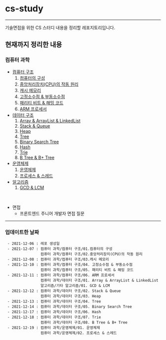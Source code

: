 # cs-study
***

기술면접을 위한 CS 스터디 내용을 정리할 레포지토리입니다.

## 현재까지 정리한 내용

### 컴퓨터 과학

+ [컴퓨터 구조](https://github.com/Suppplier/cs-study/tree/main/%EC%BB%B4%ED%93%A8%ED%84%B0%20%EA%B3%BC%ED%95%99/%EC%BB%B4%ED%93%A8%ED%84%B0%20%EA%B5%AC%EC%A1%B0)
    1. [컴퓨터의 구성](https://github.com/Suppplier/cs-study/blob/668bc0e14896546f318520ad54b705a2aa83f5da/%EC%BB%B4%ED%93%A8%ED%84%B0%20%EA%B3%BC%ED%95%99/%EC%BB%B4%ED%93%A8%ED%84%B0%20%EA%B5%AC%EC%A1%B0/01.%20%EC%BB%B4%ED%93%A8%ED%84%B0%EC%9D%98%20%EA%B5%AC%EC%84%B1.md)
    2. [중앙처리장치(CPU)의 작동 원리](https://github.com/Suppplier/cs-study/blob/668bc0e14896546f318520ad54b705a2aa83f5da/%EC%BB%B4%ED%93%A8%ED%84%B0%20%EA%B3%BC%ED%95%99/%EC%BB%B4%ED%93%A8%ED%84%B0%20%EA%B5%AC%EC%A1%B0/02.%20%EC%A4%91%EC%95%99%EC%B2%98%EB%A6%AC%EC%9E%A5%EC%B9%98(CPU)%EC%9D%98%20%EC%9E%91%EB%8F%99%20%EC%9B%90%EB%A6%AC.md)
    3. [캐시 메모리](https://github.com/Suppplier/cs-study/blob/668bc0e14896546f318520ad54b705a2aa83f5da/%EC%BB%B4%ED%93%A8%ED%84%B0%20%EA%B3%BC%ED%95%99/%EC%BB%B4%ED%93%A8%ED%84%B0%20%EA%B5%AC%EC%A1%B0/03.%20%EC%BA%90%EC%8B%9C%20%EB%A9%94%EB%AA%A8%EB%A6%AC.md)
    4. [고정소수점 & 부동소수점](https://github.com/Suppplier/cs-study/blob/668bc0e14896546f318520ad54b705a2aa83f5da/%EC%BB%B4%ED%93%A8%ED%84%B0%20%EA%B3%BC%ED%95%99/%EC%BB%B4%ED%93%A8%ED%84%B0%20%EA%B5%AC%EC%A1%B0/04.%20%EA%B3%A0%EC%A0%95%EC%86%8C%EC%88%98%EC%A0%90%20&%20%EB%B6%80%EB%8F%99%EC%86%8C%EC%88%98%EC%A0%90.md)
    5. [패리티 비트 & 해밍 코드](https://github.com/Suppplier/cs-study/blob/668bc0e14896546f318520ad54b705a2aa83f5da/%EC%BB%B4%ED%93%A8%ED%84%B0%20%EA%B3%BC%ED%95%99/%EC%BB%B4%ED%93%A8%ED%84%B0%20%EA%B5%AC%EC%A1%B0/05.%20%ED%8C%A8%EB%A6%AC%ED%8B%B0%20%EB%B9%84%ED%8A%B8%20&%20%ED%95%B4%EB%B0%8D%20%EC%BD%94%EB%93%9C.md)
    6. [ARM 프로세서](https://github.com/Suppplier/cs-study/blob/668bc0e14896546f318520ad54b705a2aa83f5da/%EC%BB%B4%ED%93%A8%ED%84%B0%20%EA%B3%BC%ED%95%99/%EC%BB%B4%ED%93%A8%ED%84%B0%20%EA%B5%AC%EC%A1%B0/06.%20ARM%20%ED%94%84%EB%A1%9C%EC%84%B8%EC%84%9C.md)
+ [데이터 구조](https://github.com/Suppplier/cs-study/tree/main/%EC%BB%B4%ED%93%A8%ED%84%B0%20%EA%B3%BC%ED%95%99/%EB%8D%B0%EC%9D%B4%ED%84%B0%20%EA%B5%AC%EC%A1%B0)
    1. [Array & ArrayList & LinkedList](https://github.com/Suppplier/cs-study/blob/main/%EC%BB%B4%ED%93%A8%ED%84%B0%20%EA%B3%BC%ED%95%99/%EB%8D%B0%EC%9D%B4%ED%84%B0%20%EA%B5%AC%EC%A1%B0/01.%20Array%20%26%20ArrayList%20%26%20LinkedList.md)
    2. [Stack & Queue](https://github.com/Suppplier/cs-study/blob/main/%EC%BB%B4%ED%93%A8%ED%84%B0%20%EA%B3%BC%ED%95%99/%EB%8D%B0%EC%9D%B4%ED%84%B0%20%EA%B5%AC%EC%A1%B0/02.%20Stack%20%26%20Queue.md)
    3. [Heap](https://github.com/Suppplier/cs-study/blob/main/%EC%BB%B4%ED%93%A8%ED%84%B0%20%EA%B3%BC%ED%95%99/%EB%8D%B0%EC%9D%B4%ED%84%B0%20%EA%B5%AC%EC%A1%B0/03.%20Heap.md)
    4. [Tree](https://github.com/Suppplier/cs-study/blob/main/%EC%BB%B4%ED%93%A8%ED%84%B0%20%EA%B3%BC%ED%95%99/%EB%8D%B0%EC%9D%B4%ED%84%B0%20%EA%B5%AC%EC%A1%B0/04.%20Tree.md)
    5. [Binary Search Tree](https://github.com/Suppplier/cs-study/blob/main/%EC%BB%B4%ED%93%A8%ED%84%B0%20%EA%B3%BC%ED%95%99/%EB%8D%B0%EC%9D%B4%ED%84%B0%20%EA%B5%AC%EC%A1%B0/05.%20Binary%20Search%20Tree.md)
    6. [Hash](https://github.com/Suppplier/cs-study/blob/main/%EC%BB%B4%ED%93%A8%ED%84%B0%20%EA%B3%BC%ED%95%99/%EB%8D%B0%EC%9D%B4%ED%84%B0%20%EA%B5%AC%EC%A1%B0/06.%20Hash.md)
    7. [Trie](https://github.com/Suppplier/cs-study/blob/main/%EC%BB%B4%ED%93%A8%ED%84%B0%20%EA%B3%BC%ED%95%99/%EB%8D%B0%EC%9D%B4%ED%84%B0%20%EA%B5%AC%EC%A1%B0/07.%20Trie.md)
    8. [B Tree & B+ Tree](https://github.com/Suppplier/cs-study/blob/main/%EC%BB%B4%ED%93%A8%ED%84%B0%20%EA%B3%BC%ED%95%99/%EB%8D%B0%EC%9D%B4%ED%84%B0%20%EA%B5%AC%EC%A1%B0/08.%20B%20Tree%20%26%20B%2B%20Tree.md)
+ [운영체제](https://github.com/Suppplier/cs-study/tree/main/%EC%BB%B4%ED%93%A8%ED%84%B0%20%EA%B3%BC%ED%95%99/%EC%9A%B4%EC%98%81%EC%B2%B4%EC%A0%9C)
    1. [운영체제](https://github.com/Suppplier/cs-study/blob/8cbe22d211f78356e17d7f9d69a3bfe0d2a26da6/%EC%BB%B4%ED%93%A8%ED%84%B0%20%EA%B3%BC%ED%95%99/%EC%9A%B4%EC%98%81%EC%B2%B4%EC%A0%9C/01.%20%EC%9A%B4%EC%98%81%EC%B2%B4%EC%A0%9C.md)
    2. [프로세스 & 스레드](https://github.com/Suppplier/cs-study/blob/9bfc9317f53ebb9824be9bd9bcdb4ea26680663b/%EC%BB%B4%ED%93%A8%ED%84%B0%20%EA%B3%BC%ED%95%99/%EC%9A%B4%EC%98%81%EC%B2%B4%EC%A0%9C/02.%20%ED%94%84%EB%A1%9C%EC%84%B8%EC%8A%A4%20&%20%EC%8A%A4%EB%A0%88%EB%93%9C.md)
+ [알고리즘](https://github.com/Suppplier/cs-study/tree/main/%EC%BB%B4%ED%93%A8%ED%84%B0%20%EA%B3%BC%ED%95%99/%EC%95%8C%EA%B3%A0%EB%A6%AC%EC%A6%98/%EA%B8%B0%ED%83%80%20%EC%95%8C%EA%B3%A0%EB%A6%AC%EC%A6%98)
    1. [GCD & LCM](https://github.com/Suppplier/cs-study/blob/8cbe22d211f78356e17d7f9d69a3bfe0d2a26da6/%EC%BB%B4%ED%93%A8%ED%84%B0%20%EA%B3%BC%ED%95%99/%EC%95%8C%EA%B3%A0%EB%A6%AC%EC%A6%98/%EA%B8%B0%ED%83%80%20%EC%95%8C%EA%B3%A0%EB%A6%AC%EC%A6%98/01.%20GCD%20&%20LCM.md)

<br>

+ 면접
    - 프론트엔드 주니어 개발자 면접 질문

***





### 업데이트한 날짜
```
 - 2021-12-06 : 레포 생성일
 - 2021-12-07 : 컴퓨터 과학/컴퓨터 구조/01.컴퓨터의 구성
                컴퓨터 과학/컴퓨터 구조/02.중앙처리장치(CPU)의 작동 원리
 - 2021-12-08 : 컴퓨터 과학/컴퓨터 구조/03.캐시 메모리
 - 2021-12-10 : 컴퓨터 과학/컴퓨터 구조/04. 고정소수점 & 부동소수점
                컴퓨터 과학/컴퓨터 구조/05. 패리티 비트 & 해밍 코드
 - 2021-12-11 : 컴퓨터 과학/컴퓨터 구조/06. ARM 프로세서
                컴퓨터 과학/데이터 구조/01. Array & ArrayList & LinkedList
                알고리즘/기타 알고리즘/01. GCD & LCM
 - 2021-12-12 : 컴퓨터 과학/데이터 구조/02. Stack & Queue
                컴퓨터 과학/데이터 구조/03. Heap
 - 2021-12-13 : 컴퓨터 과학/데이터 구조/04. Tree
 - 2021-12-14 : 컴퓨터 과학/데이터 구조/05. Binary Search Tree
 - 2021-12-17 : 컴퓨터 과학/데이터 구조/06. Hash
 - 2021-12-18 : 컴퓨터 과학/데이터 구조/07. Trie
                컴퓨터 과학/데이터 구조/08. B Tree & B+ Tree
 - 2021-12-19 : 컴퓨터 과학/운영체제/01. 운영체제
                컴퓨터 과학/운영체제/02. 프로세스 & 스레드
```

